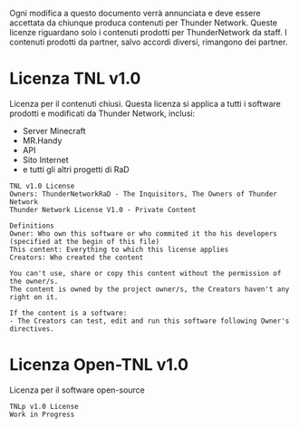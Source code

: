 Ogni modifica a questo documento verrà annunciata e deve essere accettata da chiunque produca contenuti per Thunder Network.
Queste licenze riguardano solo i contenuti prodotti per ThunderNetwork da staff. I contenuti prodotti da partner, salvo accordi diversi, rimangono dei partner.
# Licenza TNL v1.0
Licenza per il contenuti chiusi.
Questa licenza si applica a tutti i software prodotti e modificati da Thunder Network, inclusi:
- Server Minecraft
- MR.Handy
- API
- Sito Internet
- e tutti gli altri progetti di RaD
```
TNL v1.0 License
Owners: ThunderNetworkRaD - The Inquisitors, The Owners of Thunder Network
Thunder Network License V1.0 - Private Content

Definitions
Owner: Who own this software or who commited it tho his developers (specified at the begin of this file)
This content: Everything to which this license applies
Creators: Who created the content

You can't use, share or copy this content without the permission of the owner/s.
The content is owned by the project owner/s, the Creators haven't any right on it.

If the content is a software:
- The Creators can test, edit and run this software following Owner's directives.
```

# Licenza Open-TNL v1.0
Licenza per il software open-source
```
TNLp v1.0 License
Work in Progress
```